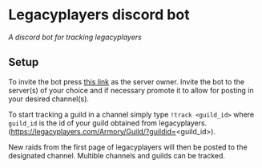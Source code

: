 # Legacyplayers discord bot
*A discord bot for tracking legacyplayers*

## Setup
To invite the bot press [this link](https://discordapp.com/oauth2/authorize?client_id=511864830886543361&scope=bot&permissions=0) as the server owner. Invite the bot to the server(s) of your choice and if necessary promote it to allow for posting in your desired channel(s).

To start tracking a guild in a channel simply type `!track <guild_id>` where `guild_id` is the id of your guild obtained from legacyplayers. (https://legacyplayers.com/Armory/Guild/?guildid=<guild_id>).

New raids from the first page of legacyplayers will then be posted to the designated channel. Multible channels and guilds can be tracked. 
